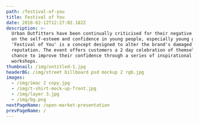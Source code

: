 ```yaml
---
path: /festival-of-you
title: Festival of You
date: 2018-02-12T12:27:02.182Z
description: >-
  Urban Outfitters have been continually criticised for their negative influence
  on the self-esteem and confidence in young people, especially young girls.
  'Festival of You' is a concept designed to alter the brand's damaged
  reputation. The event offers customers a 2 day celebration of themselves and a
  chance to improve their confidence through a series of inspirational talks and
  workshops.
thumbnail: /img/untitled-1.jpg
headerBG: /img/street billboard psd mockup 2 rgb.jpg
images:
  - /img/imac 2 copy.jpg
  - /img/t-shirt-mock-up-front.jpg
  - /img/layer 3.jpg
  - /img/bg.png
nextPageName: /open-market-presentation
prevPageName: /
---
```


